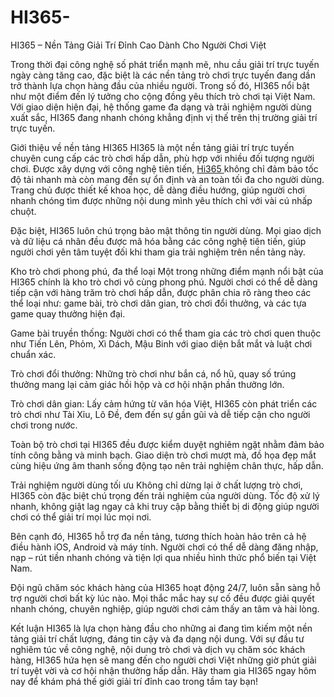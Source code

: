 # HI365-
HI365 – Nền Tảng Giải Trí Đỉnh Cao Dành Cho Người Chơi Việt

Trong thời đại công nghệ số phát triển mạnh mẽ, nhu cầu giải trí trực tuyến ngày càng tăng cao, đặc biệt là các nền tảng trò chơi trực tuyến đang dần trở thành lựa chọn hàng đầu của nhiều người. Trong số đó, HI365 nổi bật như một điểm đến lý tưởng cho cộng đồng yêu thích trò chơi tại Việt Nam. Với giao diện hiện đại, hệ thống game đa dạng và trải nghiệm người dùng xuất sắc, HI365 đang nhanh chóng khẳng định vị thế trên thị trường giải trí trực tuyến.

Giới thiệu về nền tảng HI365
HI365 là một nền tảng giải trí trực tuyến chuyên cung cấp các trò chơi hấp dẫn, phù hợp với nhiều đối tượng người chơi. Được xây dựng với công nghệ tiên tiến, <a href=https://hi365.site> Hi365 </a>  không chỉ đảm bảo tốc độ tải nhanh mà còn mang đến sự ổn định và an toàn tối đa cho người dùng. Trang chủ được thiết kế khoa học, dễ dàng điều hướng, giúp người chơi nhanh chóng tìm được những nội dung mình yêu thích chỉ với vài cú nhấp chuột.

Đặc biệt, HI365 luôn chú trọng bảo mật thông tin người dùng. Mọi giao dịch và dữ liệu cá nhân đều được mã hóa bằng các công nghệ tiên tiến, giúp người chơi yên tâm tuyệt đối khi tham gia trải nghiệm trên nền tảng này.

Kho trò chơi phong phú, đa thể loại
Một trong những điểm mạnh nổi bật của HI365 chính là kho trò chơi vô cùng phong phú. Người chơi có thể dễ dàng tiếp cận với hàng trăm trò chơi hấp dẫn, được phân chia rõ ràng theo các thể loại như: game bài, trò chơi dân gian, trò chơi đổi thưởng, và các tựa game quay thưởng hiện đại.

Game bài truyền thống: Người chơi có thể tham gia các trò chơi quen thuộc như Tiến Lên, Phỏm, Xì Dách, Mậu Binh với giao diện bắt mắt và luật chơi chuẩn xác.

Trò chơi đổi thưởng: Những trò chơi như bắn cá, nổ hũ, quay số trúng thưởng mang lại cảm giác hồi hộp và cơ hội nhận phần thưởng lớn.

Trò chơi dân gian: Lấy cảm hứng từ văn hóa Việt, HI365 còn phát triển các trò chơi như Tài Xỉu, Lô Đề, đem đến sự gần gũi và dễ tiếp cận cho người chơi trong nước.

Toàn bộ trò chơi tại HI365 đều được kiểm duyệt nghiêm ngặt nhằm đảm bảo tính công bằng và minh bạch. Giao diện trò chơi mượt mà, đồ họa đẹp mắt cùng hiệu ứng âm thanh sống động tạo nên trải nghiệm chân thực, hấp dẫn.

Trải nghiệm người dùng tối ưu
Không chỉ dừng lại ở chất lượng trò chơi, HI365 còn đặc biệt chú trọng đến trải nghiệm của người dùng. Tốc độ xử lý nhanh, không giật lag ngay cả khi truy cập bằng thiết bị di động giúp người chơi có thể giải trí mọi lúc mọi nơi.

Bên cạnh đó, HI365 hỗ trợ đa nền tảng, tương thích hoàn hảo trên cả hệ điều hành iOS, Android và máy tính. Người chơi có thể dễ dàng đăng nhập, nạp – rút tiền nhanh chóng và tiện lợi qua nhiều hình thức phổ biến tại Việt Nam.

Đội ngũ chăm sóc khách hàng của HI365 hoạt động 24/7, luôn sẵn sàng hỗ trợ người chơi bất kỳ lúc nào. Mọi thắc mắc hay sự cố đều được giải quyết nhanh chóng, chuyên nghiệp, giúp người chơi cảm thấy an tâm và hài lòng.

Kết luận
HI365 là lựa chọn hàng đầu cho những ai đang tìm kiếm một nền tảng giải trí chất lượng, đáng tin cậy và đa dạng nội dung. Với sự đầu tư nghiêm túc về công nghệ, nội dung trò chơi và dịch vụ chăm sóc khách hàng, HI365 hứa hẹn sẽ mang đến cho người chơi Việt những giờ phút giải trí tuyệt vời và cơ hội nhận thưởng hấp dẫn. Hãy tham gia HI365 ngay hôm nay để khám phá thế giới giải trí đỉnh cao trong tầm tay bạn!
